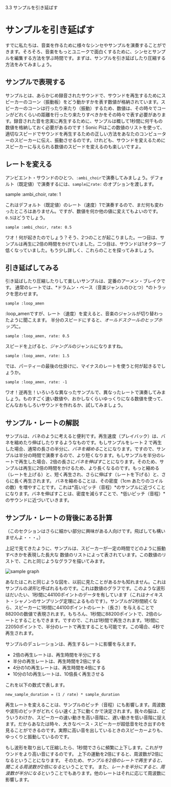 3.3 サンプルを引き延ばす

# サンプルを引き延ばす

すでに私たちは、音楽を作るために様々なシンセやサンプルを演奏することができます。そろそろ、音楽をもっとユニークで面白くするために、シンセとサンプルを編集する方法を学ぶ時間です。まずは、サンプルを引き延ばしたり圧縮する方法をみてみましょう。

## サンプルで表現する

サンプルとは、あらかじめ録音されたサウンドで、サウンドを再生するためにスピーカーのコーン（振動板）をどう動かすかを表す数値が格納されています。スピーカーのコーンは行ったり来たり（振動）するため、数値は、その時々でコーンがどれくらいの距離を行ったり来たりすべきかをその時々で表す必要があります。録音された音を忠実に再生するために、サンプルは概して1秒間に何千もの数値を格納しておく必要があるのです！Sonic Piはこの数値のリストを使って、適切なスピードでサウンドを再生するための正しい方法をあなたのコンピューターのスピーカーに伝え、振動させるのです。けれども、サウンドを変えるためにスピーカーに与えられる数値のスピードを変えるのも楽しいですよ。

## レートを変える

アンビエント・サウンドのひとつ、`:ambi_choir`で演奏してみましょう。デフォルト（既定値）で演奏するには、`sample`に`rate:` のオプションを渡します。

sample :ambi_choir, rate: 1

これはデフォルト（既定値）のレート（速度）1で演奏するので、まだ何も変わったところはありません。ですが、数値を何か他の値に変えてもよいのです。`0.5`はどうでしょう。

```
sample :ambi_choir, rate: 0.5
```

ワオ！何が起きたのでしょう？そう、2つのことが起こりました。一つ目は、サンプルは再生に2倍の時間をかけていました。二つ目は、サウンドは1オクターブ低くなっていました。もう少し詳しく、これらのことを探ってみましょう。

## 引き延ばしてみる

引き延ばしたり圧縮したりして楽しいサンプルは、定番のアーメン・ブレイクです。
通常のレートでは、*ドラムン・ベース（音楽ジャンルのひとつ）*のトラックを思わせます。

```
sample :loop_amen
```

:loop_amenですが、レート（速度）を変えると、音楽のジャンルが切り替わったように聞こえます。
半分のスピードにすると、*オールドスクールのヒップホップ*に。

```
sample :loop_amen, rate: 0.5
```

スピードを上げると、*ジャングル*のジャンルになりますね。

```
sample :loop_amen, rate: 1.5
```

では、パーティーの最後の仕掛けに、マイナスのレートを使うと何が起きるでしょうか。

```
sample :loop_amen, rate: -1
```

ワオ！逆再生！いろいろな異なったサンプルで、異なったレートで演奏してみましょう。ものすごく速い数値や、おかしなくらいゆっくりになる数値を使って、どんなおもしろいサウンドを作れるか、試してみましょう。

## サンプル・レートの解説

サンプルは、バネのように考えると便利です。再生速度（プレイバック）は、バネを縮めたり伸ばしたりするようなものです。もしサンプルをレート 2 で再生した場合、通常の長さの半分に、*バネを縮める*ことになります。ですので、サンプルは半分の時間で演奏するので、より短くなります。もしサンプルを半分のレートで再生した場合、2倍の長さに*バネを伸ばす*ことになります。そのため、サンプルは再生に2倍の時間をかけるため、より長くなるのです。もっと縮める（レートを上げる）と、短く再生され、さらに伸ばす（レートを下げる）と、さらに長く再生されます。
バネを縮めることは、その密度（1cm あたりのコイルの数）を増やすことです。これは*高いピッチ（音程）*のサンプルに近づくことになります。バネを伸ばすことは、密度を減らすことで、*低いピッチ（音程）*のサウンドに近づいていきます。

## サンプル・レートの背後にある計算

（このセクションはさらに細かい部分に興味がある人向けです。飛ばしても構いませんよ・・・。）

上記で見てきたように、サンプルは、スピーカーが一定の時間でどのように振動すべきかを表現した長大な
数値のリストによって表されています。この数値のリストで、これと同じようなグラフを描いてみます。

![sample graph](../images/tutorial/sample.png)

あなたはこれと同じような図を、以前に見たことがあるかも知れません。これはサンプルの*波形*と呼ばれるものです。これは数値のグラフです。このような波形はだいたい、1秒間に44100ポイントのデータを有しています（これはナイキスト・シャノンのサンプリング定理によるものです）。サンプルが2秒間続くなら、スピーカーに1秒間に44100ポイントのレート（長さ）を与えることで88200の数値で表現されます。もちろん、1秒間に88200ポイントで、2倍のレートとすることもできます。ですので、これは1秒間で再生されます。1秒間に22050ポイントで、半分のレートで再生することも可能です。この場合、4秒で再生されます。

サンプルのデュレーションは、再生するレートに影響を与えます。

* 2倍の再生レートは、再生時間を半分にする
* 半分の再生レートは、再生時間を2倍にする
* 4分の1の再生レートは、再生時間を4倍にする
* 10分の1の再生レートは、10倍長く再生させる

これを以下の数式で表します。

```
new_sample_duration = (1 / rate) * sample_duration 
```

再生レートを変えることは、サンプルのピッチ（音程）にも影響します。周波数や波形のピッチがどれくらい速く上下に動くかで決定されます。我々の脳は、どういうわけか、スピーカーの速い動きを高い音階に、遅い動きを低い音階に捉えます。だからあなたは時々、大きなベース・スピーカーが超低音を吐き出すのを見ることができるのです。実際に高い音を出しているときのスピーカーよりも、ゆっくりと振動しているのです。

もし波形を取り出して圧縮したら、1秒間でさらに頻繁に上下します。これがサウンドをより高い音にするのです。
上下の運動を2倍にすると、周波数が2倍になるということになります。
そのため、*サンプルを2倍のレートで再生すると、聞こえる周波数が2倍になる*ということです。
また、*レートを半分にすると、周波数が半分になる*ということでもあります。他のレートはそれに応じて周波数に影響します。

